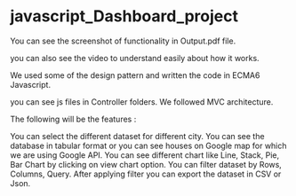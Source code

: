 # javascript_Dashboard_project

You can see the screenshot of functionality in Output.pdf file.

you can also see the video to understand easily about how it works.

We used some of the design pattern and written the code in ECMA6 Javascript.

you can see js files in Controller folders. We followed MVC architecture.

The following will be the features :

You can select the different dataset for different city.
You can see the database in tabular format or you can see houses on Google map for which we are using Google API.
You can see different chart like Line, Stack, Pie, Bar Chart by clicking on view chart option.
You can filter dataset by Rows, Columns, Query.
After applying filter you can export the dataset in CSV or Json.


